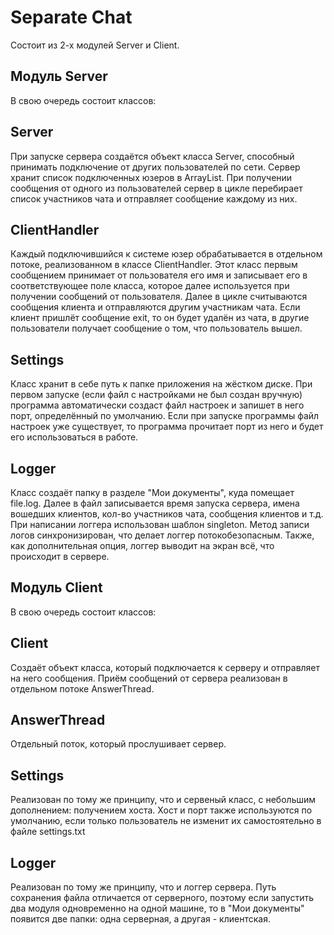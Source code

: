# Separate Chat

Состоит из 2-х модулей Server и Client.
## Модуль Server
В свою очередь состоит классов:
## Server
При запуске сервера создаётся объект класса Server, способный принимать подключение от других пользователей по сети. Сервер хранит список подключенных юзеров в ArrayList. При получении сообщения от одного из пользователей сервер в цикле перебирает список участников чата и отправляет сообщение каждому из них.
## ClientHandler
Каждый подключившийся к системе юзер обрабатывается в отдельном потоке, реализованном в классе ClientHandler. Этот класс первым сообщением принимает от пользователя его имя и записывает его в соответствующее поле класса, которое далее используется при получении сообщений от пользователя. Далее в цикле считываются сообщения клиента и отправляются другим участникам чата. Если клиент пришлёт сообщение exit, то он будет удалён из чата, в другие пользователи получает сообщение о том, что пользователь вышел.
## Settings
Класс хранит в себе путь к папке приложения на жёстком диске. При первом запуске (если файл с настройками не был создан вручную) программа автоматически создаст файл настроек и запишет в него порт, определённый по умолчанию. Если при запуске программы файл настроек уже существует, то программа прочитает порт из него и будет его использоваться в работе.
## Logger
Класс создаёт папку в разделе "Мои документы", куда помещает file.log. Далее в файл записывается время запуска сервера, имена вошедших клиентов, кол-во участников чата, сообщения клиентов и т.д. При написании логгера использован шаблон singleton. Метод записи логов синхронизирован, что делает логгер потокобезопасным. Также, как дополнительная опция, логгер выводит на экран всё, что происходит в сервере.


## Модуль Client
В свою очередь состоит классов:
## Client
Создаёт объект класса, который подключается к серверу и отправляет на него сообщения. Приём сообщений от сервера реализован в отдельном потоке AnswerThread.
## AnswerThread
Отдельный поток, который прослушивает сервер.
## Settings
Реализован по тому же принципу, что и сервеный класс, с небольшим дополнением: получением хоста. Хост и порт также используются по умолчанию, если только пользователь не изменит их самостоятельно в файле settings.txt
## Logger
Реализован по тому же принципу, что и логгер сервера. Путь сохранения файла отличается от серверного, поэтому если запустить два модуля одновременно на одной машине, то в "Мои документы" появится две папки: одна серверная, а другая - клиентская.

